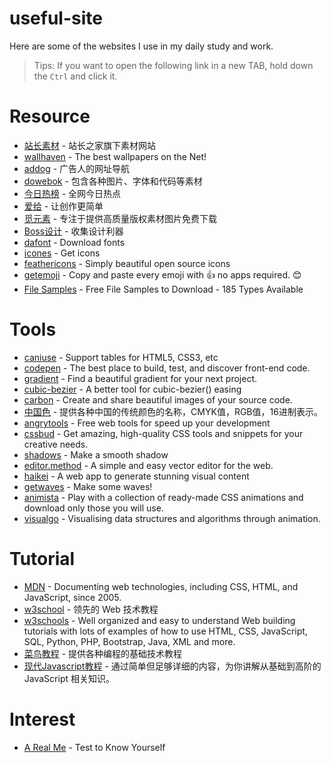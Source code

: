 # useful-site
Here are some of the websites I use in my daily study and work.

> Tips: If you want to open the following link in a new TAB, hold down the `Ctrl` and click it.

# Resource
- [站长素材](https://sc.chinaz.com/) - 站长之家旗下素材网站
- [wallhaven](https://wallhaven.cc/) - The best wallpapers on the Net!
- [addog](https://www.addog.vip/) - 广告人的网址导航
- [dowebok](https://www.dowebok.com/) - 包含各种图片、字体和代码等素材
- [今日热榜](https://tophub.today/) - 全网今日热点
- [爱给](https://www.aigei.com/) - 让创作更简单
- [觅元素](https://www.51yuansu.com/) - 专注于提供高质量版权素材图片免费下载
- [Boss设计](https://www.bossdesign.cn/) - 收集设计利器
- [dafont](https://www.dafont.com/) - Download fonts
- [icones](https://icones.js.org/) - Get icons
- [feathericons](https://feathericons.com/) - Simply beautiful open source icons
- [getemoji](https://getemoji.com/) - Copy and paste every emoji with 👍 no apps required. 😊
- [File Samples](https://filesamples.com/) - Free File Samples to Download - 185 Types Available

# Tools
- [caniuse](https://caniuse.com/) - Support tables for HTML5, CSS3, etc
- [codepen](https://codepen.io/) - The best place to build, test, and discover front-end code.
- [gradient](https://gradient.shapefactory.co/) - Find a beautiful gradient for your next project.
- [cubic-bezier](https://cubic-bezier.com/) - A better tool for cubic-bezier() easing
- [carbon](https://carbon.now.sh/) - Create and share beautiful images of your source code.
- [中国色](http://zhongguose.com/) - 提供各种中国的传统颜色的名称，CMYK值，RGB值，16进制表示。
- [angrytools](https://angrytools.com/) - Free web tools for speed up your development
- [cssbud](https://cssbud.com/) - Get amazing, high-quality CSS tools and snippets for your creative needs.
- [shadows](https://shadows.brumm.af/) - Make a smooth shadow
- [editor.method](https://editor.method.ac/) - A simple and easy vector editor for the web.
- [haikei](https://haikei.app/) - A web app to generate stunning visual content
- [getwaves](https://getwaves.io/) - Make some waves!
- [animista](https://animista.net/) - Play with a collection of ready-made CSS animations and download only those you will use.
- [visualgo](https://visualgo.net/en) - Visualising data structures and algorithms through animation.

# Tutorial
- [MDN](https://developer.mozilla.org/) - Documenting web technologies, including CSS, HTML, and JavaScript, since 2005.
- [w3school](https://www.w3school.com.cn/) - 领先的 Web 技术教程
- [w3schools](https://www.w3schools.com/) - Well organized and easy to understand Web building tutorials with lots of examples of how to use HTML, CSS, JavaScript, SQL, Python, PHP, Bootstrap, Java, XML and more.
- [菜鸟教程](https://www.runoob.com/) - 提供各种编程的基础技术教程
- [现代Javascript教程](https://zh.javascript.info/) - 通过简单但足够详细的内容，为你讲解从基础到高阶的 JavaScript 相关知识。

# Interest
- [A Real Me](https://www.arealme.com/) - Test to Know Yourself
